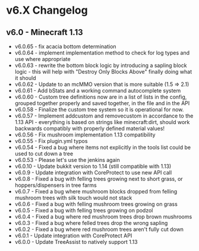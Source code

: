 # v6.X Changelog

## v6.0 - Minecraft 1.13
- v6.0.65 - fix acacia bottom determination
- v6.0.64 - implement implementation method to check for log types and use where appropriate
- v6.0.63 - rewrite the bottom block logic by introducing a sapling block logic - this will help with "Destroy Only Blocks Above" finally doing what it should
- v6.0.62 - Update to an mcMMO version that is more suitable (1.5 => 2.1)
- v6.0.61 - Add bStats and a working command autocomplete system
- v6.0.60 - Custom tree definitions now are in a list of lists in the config, grouped together properly and saved together, in the file and in the API
- v6.0.58 - Finalize the custom tree system so it is operational for now.
- v6.0.57 - Implement addcustom and removecustom in accordance to the 1.13 API - everything is based on strings like minecraft:dirt, should work backwards compatibly with properly defined material values!
- v6.0.56 - Fix mushroom implementation 1.13 compatibility
- v6.0.55 - Fix plugin.yml typos
- v6.0.54 - Fixed a bug where items not explicitly in the tools list could be used to cut down a tree
- v6.0.53 - Please let's use the jenkins again
- v6.0.10 - Update bukkit version to 1.14 (still compatible with 1.13)
- v6.0.9 - Update integration with CoreProtect to use new API call
- v6.0.8 - Fixed a bug with felling trees growing next to short grass, or hoppers/dispensers in tree farms
- v6.0.7 - Fixed a bug where mushroom blocks dropped from felling mushroom trees with silk touch would not stack
- v6.0.6 - Fixed a bug with felling mushroom trees growing on grass
- v6.0.5 - Fixed a bug with felling trees growing on podzol
- v6.0.4 - Fixed a bug where red mushroom trees drop brown mushrooms
- v6.0.3 - Fixed a bug where felled trees drop the wrong sapling
- v6.0.2 - Fixed a bug where red mushroom trees aren't fully cut down
- v6.0.1 - Update integration with CoreProtect API
- v6.0.0 - Update TreeAssist to natively support 1.13
